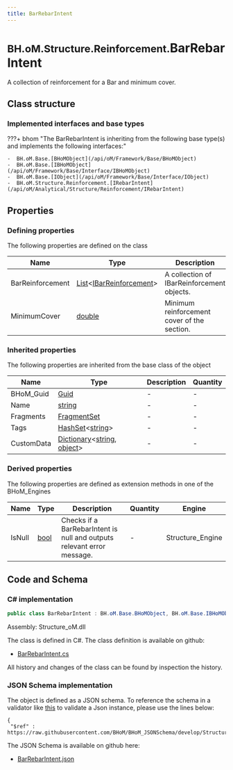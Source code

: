 ```yaml
---
title: BarRebarIntent
---
```


# <small>BH.oM.Structure.Reinforcement.</small>**BarRebarIntent**

A collection of reinforcement for a Bar and minimum cover.

## Class structure

### Implemented interfaces and base types

???+ bhom "The BarRebarIntent is inheriting from the following base type(s) and implements the following interfaces:"

    -  BH.oM.Base.[BHoMObject](/api/oM/Framework/Base/BHoMObject)
    -  BH.oM.Base.[IBHoMObject](/api/oM/Framework/Base/Interface/IBHoMObject)
    -  BH.oM.Base.[IObject](/api/oM/Framework/Base/Interface/IObject)
    -  BH.oM.Structure.Reinforcement.[IRebarIntent](/api/oM/Analytical/Structure/Reinforcement/IRebarIntent)


## Properties



### Defining properties

The following properties are defined on the class

| Name             | Type             | Description      | Quantity         |
|------------------|------------------|------------------|------------------|
| BarReinforcement | [List](https://learn.microsoft.com/en-us/dotnet/api/System.Collections.Generic.List-1?view=netstandard-2.0)&lt;[IBarReinforcement](/api/oM/Analytical/Structure/Reinforcement/IBarReinforcement)&gt; | A collection of IBarReinforcement objects. | - |
| MinimumCover | [double](https://learn.microsoft.com/en-us/dotnet/api/System.Double?view=netstandard-2.0) | Minimum reinforcement cover of the section. | [Length](/api/oM/Dimensional/Quantities/Attributes/Length) [m] |


### Inherited properties
The following properties are inherited from the base class of the object

| Name             | Type             | Description      | Quantity         |
|------------------|------------------|------------------|------------------|
| BHoM_Guid | [Guid](https://learn.microsoft.com/en-us/dotnet/api/System.Guid?view=netstandard-2.0) | - | - |
| Name | [string](https://learn.microsoft.com/en-us/dotnet/api/System.String?view=netstandard-2.0) | - | - |
| Fragments | [FragmentSet](/api/oM/Framework/Base/FragmentSet) | - | - |
| Tags | [HashSet](https://learn.microsoft.com/en-us/dotnet/api/System.Collections.Generic.HashSet-1?view=netstandard-2.0)&lt;[string](https://learn.microsoft.com/en-us/dotnet/api/System.String?view=netstandard-2.0)&gt; | - | - |
| CustomData | [Dictionary](https://learn.microsoft.com/en-us/dotnet/api/System.Collections.Generic.Dictionary-2?view=netstandard-2.0)&lt;[string](https://learn.microsoft.com/en-us/dotnet/api/System.String?view=netstandard-2.0), [object](https://learn.microsoft.com/en-us/dotnet/api/System.Object?view=netstandard-2.0)&gt; | - | - |


### Derived properties

The following properties are defined as extension methods in one of the BHoM_Engines

| Name             | Type             | Description      | Quantity         | Engine           |
|------------------|------------------|------------------|------------------|------------------|
| IsNull | [bool](https://learn.microsoft.com/en-us/dotnet/api/System.Boolean?view=netstandard-2.0) | Checks if a BarRebarIntent is null and outputs relevant error message. | - | Structure_Engine |


## Code and Schema

### C# implementation

``` C# title="C#"
public class BarRebarIntent : BH.oM.Base.BHoMObject, BH.oM.Base.IBHoMObject, BH.oM.Base.IObject, BH.oM.Structure.Reinforcement.IRebarIntent
```

Assembly: Structure_oM.dll

The class is defined in C#. The class definition is available on github:

- [BarRebarIntent.cs](https://github.com/BHoM/BHoM/blob/develop/Structure_oM/Reinforcement\BarRebarIntent.cs)

All history and changes of the class can be found by inspection the history.
### JSON Schema implementation

The object is defined as a JSON schema. To reference the schema in a validator like [this](https://www.jsonschemavalidator.net/) to validate a Json instance, please use the lines below:

``` { .json .copy .select } title="JSON Schema"
{
 "$ref" : https://raw.githubusercontent.com/BHoM/BHoM_JSONSchema/develop/Structure_oM/Reinforcement/BarRebarIntent.json}
```

The JSON Schema is available on github here:

- [BarRebarIntent.json](https://github.com/BHoM/BHoM_JSONSchema/blob/develop/Structure_oM/Reinforcement/BarRebarIntent.json)
